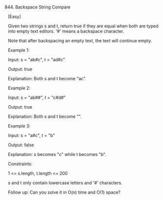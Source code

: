 844. Backspace String Compare

[Easy]

Given two strings s and t, return true if they are equal when both are typed into empty text editors. '#' means a backspace character.

Note that after backspacing an empty text, the text will continue empty.

Example 1:

Input: s = "ab#c", t = "ad#c"

Output: true

Explanation: Both s and t become "ac".

Example 2:

Input: s = "ab##", t = "c#d#"

Output: true

Explanation: Both s and t become "".

Example 3:

Input: s = "a#c", t = "b"

Output: false

Explanation: s becomes "c" while t becomes "b".
 
Constraints:

1 <= s.length, t.length <= 200

s and t only contain lowercase letters and '#' characters.
 

Follow up: Can you solve it in O(n) time and O(1) space?